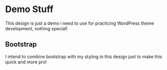 # Demo Stuff
This design is just a demo i need to use for practicing WordPress theme development, nothing special!

## Bootstrap
I intend to combine bootstrap with my styling in this design just to make this quick and more pro!
